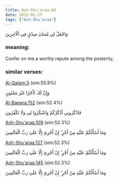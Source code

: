 ```yaml
---
title: Ash-Shu'araa:84
date: 2012-01-27
tags: ["Ash-Shu'araa"]
---
```

وَاجْعَلْ لِي لِسَانَ صِدْقٍ فِي الْآخِرِينَ
### meaning: 
Confer on me a worthy repute among the posterity,
### similar verses: 

[Al-Qalam:3](/68/3) (sim:55.9%)

وَإِنَّ لَكَ لَأَجْرًا غَيْرَ مَمْنُونٍ

[Al-Baqara:152](/2/152) (sim:52.4%)

فَاذْكُرُونِي أَذْكُرْكُمْ وَاشْكُرُوا لِي وَلَا تَكْفُرُونِ

[Ash-Shu'araa:109](/26/109) (sim:52.3%)

وَمَا أَسْأَلُكُمْ عَلَيْهِ مِنْ أَجْرٍ ۖ إِنْ أَجْرِيَ إِلَّا عَلَىٰ رَبِّ الْعَالَمِينَ

[Ash-Shu'araa:127](/26/127) (sim:52.3%)

وَمَا أَسْأَلُكُمْ عَلَيْهِ مِنْ أَجْرٍ ۖ إِنْ أَجْرِيَ إِلَّا عَلَىٰ رَبِّ الْعَالَمِينَ

[Ash-Shu'araa:145](/26/145) (sim:52.3%)

وَمَا أَسْأَلُكُمْ عَلَيْهِ مِنْ أَجْرٍ ۖ إِنْ أَجْرِيَ إِلَّا عَلَىٰ رَبِّ الْعَالَمِينَ

